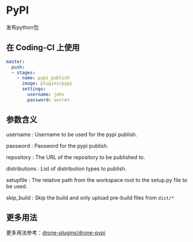 # PyPI

发布python包

## 在 Coding-CI 上使用

```yml
master:
  push:
  - stages:
    - name: pypi_publish
      image: plugins/pypi
      settings:
        username: john
        password: secret
```

## 参数含义

username
: Username to be used for the pypi publish.

password
: Password for the pypi publish.

repository
: The URL of the repository to be published to.

distributions
: List of distribution types to publish.

setupfile
: The relative path from the workspace root to the setup.py file to be used.

skip_build
: Skip the build and only upload pre-build files from `dist/*` 

## 更多用法

更多用法参考：[drone-plugins/drone-pypi](https://github.com/drone-plugins/drone-pypi)
